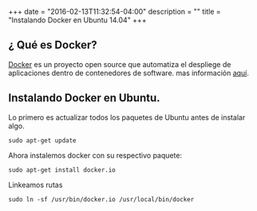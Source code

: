 +++
date = "2016-02-13T11:32:54-04:00"
description = ""
title = "Instalando Docker en Ubuntu 14.04"
+++

## ¿ Qué es Docker?
[Docker](https://www.docker.com) es un proyecto open source que automatiza el despliege de aplicaciones dentro de contenedores de software. mas información [aquí](http://tinyurl.com/mjecdxq).

##  Instalando Docker en Ubuntu.

Lo primero es actualizar todos los paquetes de Ubuntu antes de instalar algo.

    sudo apt-get update

Ahora instalemos docker con su respectivo paquete:

    sudo apt-get install docker.io

Linkeamos rutas

    sudo ln -sf /usr/bin/docker.io /usr/local/bin/docker
